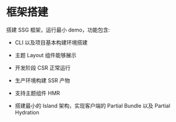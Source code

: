 # 框架搭建

搭建 SSG 框架，运行最小 demo，功能包含:

- CLI 以及项目基本构建环境搭建

- 主题 Layout 组件能够展示

- 开发阶段 CSR 正常运行

- 生产环境构建 SSR 产物

- 支持主题组件 HMR

- 搭建最小的 Island 架构，实现客户端的 Partial Bundle 以及 Partial Hydration
